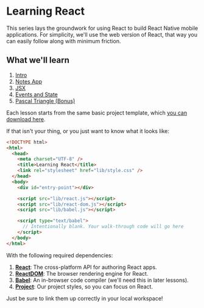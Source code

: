 # Learning React

This series lays the groundwork for using React to build React Native
mobile applications. For simplicity, we'll use the web version of
React, that way you can easily follow along with minimum friction.

## What we'll learn

1.  [Intro](1-intro.html)
2.  [Notes App](2-notes-app.html)
3.  [JSX](3-jsx.html)
4.  [Events and State](4-events-and-state.html)
5.  [Pascal Triangle (Bonus)](5-pascal-bonus.html)

Each lesson starts from the same basic project template, which [you can download here](./starter-kit.zip).

If that isn't your thing, or you just want to know what it looks like:

```html
<!DOCTYPE html>
<html>
  <head>
    <meta charset="UTF-8" />
    <title>Learning React</title>
    <link rel="stylesheet" href="lib/style.css" />
  </head>
  <body>
    <div id="entry-point"></div>

    <script src="lib/react.js"></script>
    <script src="lib/react-dom.js"></script>
    <script src="lib/babel.js"></script>

    <script type="text/babel">
      // Intentionally blank. Your walk-through code will go here
    </script>
  </body>
</html>
```

With the following required dependencies:

1.  [**React**](https://unpkg.com/react@16.2.0/umd/react.production.min.js): The cross-platform API for authoring React apps.
2.  [**ReactDOM**](https://unpkg.com/react-dom@16.2.0/umd/react-dom.production.min.js): The browser rendering engine for React.
3.  [**Babel**](https://unpkg.com/babel-standalone@6.26.0/babel.min.js): An in-browser code compiler (we'll need this in later lessons).
4.  [**Project**](./lib/starter-kit/styles.css): Our project styles, so you can focus on React.

Just be sure to link them up correctly in your local workspace!
